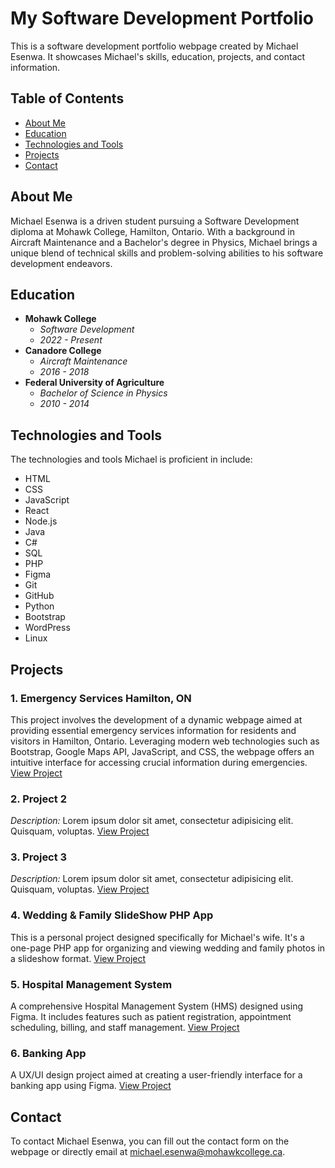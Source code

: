 # My Software Development Portfolio

This is a software development portfolio webpage created by Michael Esenwa. It showcases Michael's skills, education, projects, and contact information.

## Table of Contents
- [About Me](#about)
- [Education](#education)
- [Technologies and Tools](#tech)
- [Projects](#projects)
- [Contact](#contact)

## About Me <a name="about"></a>

Michael Esenwa is a driven student pursuing a Software Development diploma at Mohawk College, Hamilton, Ontario. With a background in Aircraft Maintenance and a Bachelor's degree in Physics, Michael brings a unique blend of technical skills and problem-solving abilities to his software development endeavors.

## Education <a name="education"></a>

- **Mohawk College**
  - *Software Development*
  - *2022 - Present*
- **Canadore College**
  - *Aircraft Maintenance*
  - *2016 - 2018*
- **Federal University of Agriculture**
  - *Bachelor of Science in Physics*
  - *2010 - 2014*

## Technologies and Tools <a name="tech"></a>

The technologies and tools Michael is proficient in include:

- HTML
- CSS
- JavaScript
- React
- Node.js
- Java
- C#
- SQL
- PHP
- Figma
- Git
- GitHub
- Python
- Bootstrap
- WordPress
- Linux

## Projects <a name="projects"></a>

### 1. Emergency Services Hamilton, ON
This project involves the development of a dynamic webpage aimed at providing essential emergency services information for residents and visitors in Hamilton, Ontario. Leveraging modern web technologies such as Bootstrap, Google Maps API, JavaScript, and CSS, the webpage offers an intuitive interface for accessing crucial information during emergencies. [View Project](https://epicwizzle.github.io/Emergency-Services-Hamilton-ON/)

### 2. Project 2
*Description:* Lorem ipsum dolor sit amet, consectetur adipisicing elit. Quisquam, voluptas.
[View Project](#)

### 3. Project 3
*Description:* Lorem ipsum dolor sit amet, consectetur adipisicing elit. Quisquam, voluptas.
[View Project](#)

### 4. Wedding & Family SlideShow PHP App
This is a personal project designed specifically for Michael's wife. It's a one-page PHP app for organizing and viewing wedding and family photos in a slideshow format. [View Project](https://github.com/epicwizzle/image-gallery)

### 5. Hospital Management System
A comprehensive Hospital Management System (HMS) designed using Figma. It includes features such as patient registration, appointment scheduling, billing, and staff management. [View Project](https://www.figma.com/file/PjZpXjDNiweopCbhDrO55Q/Untitled?type=design&node-id=1%3A2&mode=design&t=Vi74L4tM8owwWXYe-1)

### 6. Banking App
A UX/UI design project aimed at creating a user-friendly interface for a banking app using Figma. [View Project](https://www.figma.com/file/iHECDBGzqQYJel9lp9jnPy/OOS-User-Interface-Project?type=design&node-id=0%3A1&mode=design&t=rkqbK00aRqmrxR79-1)

## Contact <a name="contact"></a>

To contact Michael Esenwa, you can fill out the contact form on the webpage or directly email at [michael.esenwa@mohawkcollege.ca](mailto:michael.esenwa@mohawkcollege.ca).

